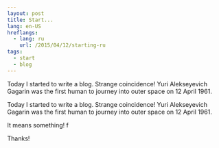 ```yaml
---
layout: post
title: Start...
lang: en-US
hreflangs:
  - lang: ru
    url: /2015/04/12/starting-ru
tags:
  - start
  - blog
---
```

Today I started to write a blog. Strange coincidence! Yuri Alekseyevich Gagarin was the first human to journey into outer space on 12 April 1961.
<!--more-->

Today I started to write a blog. Strange coincidence! Yuri Alekseyevich Gagarin was the first human to journey into outer space on 12 April 1961.

It means something! f

Thanks!
